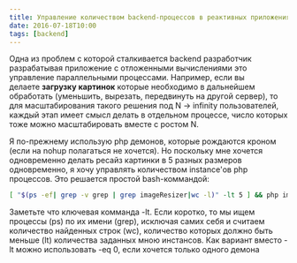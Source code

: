 ```yaml
---
title: Управление количеством backend-процессов в реактивных приложениях
date: 2016-07-18T10:00
tags: [backend]
---
```


Одна из проблем с которой сталкивается backend разработчик разрабатывая приложение с отложенными вычислениями это управление параллельными процессами. Например, если вы делаете **загрузку картинок** которые необходимо в дальнейшем обработать (уменьшить, вырезать, передвинуть на другой сервер), то для масштабирования такого решения под N -> infinity пользователей, каждый этап имеет смысл делать в отдельном процессе, число которых тоже можно масштабировать вместе с ростом N. 

Я по-прежнему использую php демонов, которые рождаются кроном (если на nohup полагаться не хочется). Но поскольку мне хочется одновременно делать ресайз картинки в 5 разных размеров одновременно, я хочу управлять количеством instance'ов php процессов. Это решается простой bash-коммандой:

```bash
[ "$(ps -ef| grep -v grep | grep imageResizer|wc -l)" -lt 5 ] && php imageResizer.php > /var/logs/imageResizer.log
```

Заметьте что ключевая комманда -lt. Если коротко, то мы ищем процессы (ps) по их имени (grep), исключая самих себя и считаем количество найденных строк (wc), количество которых должно быть меньше (lt) количества заданных мною инстансов. Как вариант вместо -lt можно использовать -eq 0, если хочется только одного демона
